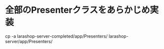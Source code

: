 # 全部のPresenterクラスをあらかじめ実装
cp -a larashop-server-completed/app/Presenters/ larashop-server/app/Presenters/